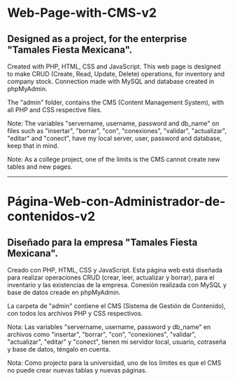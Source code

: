 # Web-Page-with-CMS-v2
## Designed as a project, for the enterprise "Tamales Fiesta Mexicana".
Created with PHP, HTML, CSS and JavaScript. This web page is designed to make CRUD (Create, Read, Update, Delete) operations, for inventory and company stock. Connection made with MySQL and database created in phpMyAdmin.

The "admin" folder, contains the CMS (Content Management System), with all PHP and CSS respective files.


Note: The variables "servername, username, password and db_name" on files such as "insertar", "borrar", "con", "conexiones", "validar", "actualizar", "editar" and "conect", have my local server, user, password and database, keep that in mind.


Note: As a college project, one of the limits is the CMS cannot create new tables and new pages.

----
# Página-Web-con-Administrador-de-contenidos-v2
## Diseñado para la empresa "Tamales Fiesta Mexicana".
Creado con PHP, HTML, CSS y JavaScript. Esta página web está diseñada para realizar operaciones CRUD (crear, leer, actualizar y borrar), para el inventario y las existencias de la empresa. Conexión realizada con MySQL y base de datos creade en phpMyAdmin.

La carpeta de "admin" contiene el CMS (Sistema de Gestión de Contenido), con todos los archivos PHP y CSS respectivos. 


Nota: Las variables "servername, username, password y db_name" en archivos como "insertar", "borrar", "con", "conexiones", "validar", "actualizar", "editar" y "conect", tienen mi servidor local, usuario, cotraseña y base de datos, téngalo en cuenta.


Nota: Como projecto para la universidad, uno de los limites es que el CMS no puede crear nuevas tablas y nuevas páginas.
